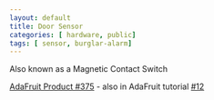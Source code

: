 ```yaml
---
layout: default
title: Door Sensor
categories: [ hardware, public]
tags: [ sensor, burglar-alarm]
---
```


Also known as a Magnetic Contact Switch

[AdaFruit Product #375](http://www.adafruit.com/products/375) - also in AdaFruit tutorial [#12](http://learn.adafruit.com/adafruits-raspberry-pi-lesson-12-sensing-movement)
